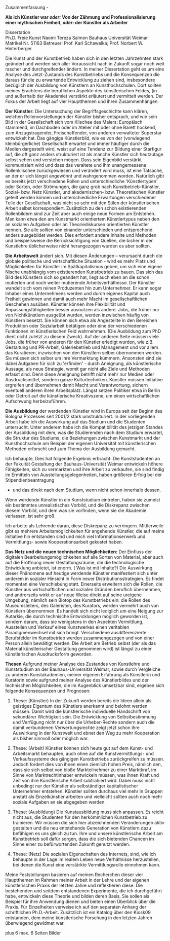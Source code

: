 Zusammenfassung - 

**Als ich Künstler war *oder:* Von der Zähmung und Professionalisierung einer mythischen Freiheit, *oder:* der Künstler als Arbeiter**  


Dissertation  
Ph.D. Freie Kunst
Naomi Tereza Salmon
Bauhaus Universität Weimar
Matrikel Nr. 51163
Betreuer: Prof. Karl Schawelka; Prof. Norbert W. Hinterberger  


Die Kunst und der Kunstbetrieb haben sich in den letzten Jahrzehnten stark geändert und werden sich aller Voraussicht nach in Zukunft sogar noch weit rascher 
und durchgreifender ändern. In meiner Dissertation geht es um eine Analyse des Jetzt-Zustands des Kunstbetriebs und die Konsequenzen die daraus für die zu erwartende 
Entwicklung zu ziehen sind, insbesondere bezüglich der Ausbildung von Künstlern an Kunsthochschulen. Dort sollten meines Erachtens die beruflichen Aspekte des 
künstlerischen Feldes, (in und außerhalb der Akademie) verstärkt erläutert und vermittelt werden. Der Fokus der Arbeit liegt auf vier Hauptthemen und ihren Zusammenhängen:    


**Der Künstler:** Die Untersuchung der Begriffsgeschichte kann klären, welchen Rollenvorstellungen der Künstler bisher entsprach, und wie sein Bild in der Gesellschaft 
sich vom Klischee des Malers: Europäisch stammend, im Dachboden oder im Atelier mit oder ohne Barett hockend, zum Anzugstragender, Freischaffender, von anderen verwalteter 
Superstar entwickelt hat. Das gängige Künstlerbild, wie es von der (vorwiegend kleinbürgerliche) Gesellschaft erwartet und immer häufiger 
durch die Medien dargestellt wird, weist auf eine Tendenz zur Bildung einer Starfigur auf, die oft ganz anders strukturiert ist als manche Künstler sich heutzutage selbst sehen und verstehen 
mögen. Dass sein Eigenbild verstärkt kommuniziert wird und dass das veraltete und ihm unangemessene Rollenklischee zurückgewiesen und verändert wird muss, ist eine Tatsache, an der er sich 
längst angewöhnt und wahrgenommen worden. 
Natürlich gibt es bereits jetzt verschiedene Rollen und unterschiedliche 'Künstlertypen' oder Sorten, oder Strömungen, die ganz grob nach Kunstbetrieb-Künstler, Sozial- bzw. Netz Künstler, 
und akademischen-  bzw. Theoretischen Künstler geteilt werden können und unterschiedliche Erwartungen verschiedener Teile der 
Gesellschaft, was nicht so sehr mit den Stilen der künstlerischen Arbeit selbst korrespondiert. Zusätzlich zu den schon existierenden Rollenbildern sind zur Zeit aber auch einige neue Formen 
am Entstehen. Man kann etwa den am Kunstmarkt orientiertem Künstlertypus neben den an sozialen Aufgaben oder an Theoriediskursen orientierten Künstler nennen. Sie alle sollten 
von einander unterschieden und entsprechend anders ausgebildet werden. Dies erfordert andere Inhalte und Methoden und beispielsweise die Berücksichtigung von Quellen, die 
bisher in der Kunstlehre üblicherweise nicht herangezogen wurden es aber sollten.   


**Die Arbeitswelt** ändert sich. Mit diesen Änderungen – verursacht durch die globale politische und wirtschaftliche Situation - wird es mehr Platz und Möglichkeiten für 
Künstler im Spätkapitalismus geben, um sich eine eigene Nische unabhängig vom existierenden Kunstbetrieb zu bauen. Das sich das Bild des Künstlers sich so geändert hat, 
liegt auch eben an die schon mutierten und noch weiter mutierende Arbeitsverhältnisse. Der Künstler wandelt sich vom reinen Produzenten hin 
zum Unternehmer. Er kann sogar Inhaber eines Unternehmens werden und durch eigenes Kapital auch Freiheit gewinnen und damit auch mehr Macht im gesellschaftlichen Geschehen 
ausüben. Künstler können ihre Flexibilität und Anpassungsfähigkeiten besser ausnutzen als andere. Jobs, die früher nur von Nichtkünstlern ausgeübt wurden, werden inzwischen 
häufig von Künstlern besetzt. Sie können sich etwa als Angestellte in den Bereichen Produktion oder Sozialarbeit betätigen oder eine der verschiedenen Funktionen im 
künstlerischen Feld wahrnehmen. (Die Ausbildung zum PhD dient nicht zuletzt zu diesem Zweck). Auf der anderen Seite müssen viele Jobs, die früher von anderen für den Künstler 
erledigt wurden, wie z.B. Gestaltung und PR-Arbeit, Galeriebetrieb und Management und vor allem das Kuratieren, inzwischen von den Künstlern selber übernommen werden. Sie müssen 
sich selber um ihre Vermarktung kümmern. Ansonsten sind sie dabei Aufgaben für sich zu 'erfinden' - durch Aneignung, als künstlerische Aussage, als neue Strategie, womit gar 
nicht alle Ziele und Methoden erfasst sind. Denn diese Aneignung betrifft nicht mehr nur Medien oder Ausdrucksmittel, sondern ganze Kulturtechniken. Künstler müssen Initiative 
ergreifen und übernehmen damit Macht und Verantwortung, sichern eventuell anderen ihren Arbeitsplatz. Längst setzen Politiker etwa in Berlin oder Detroit auf die künstlerische 
Kreativszene, um einen wirtschaftlichen Aufschwung herbeizuführen.  
  

**Die Ausbildung** der werdenden Künstler wird in Europa seit der Beginn des Bologna Prozesses seit 2001/2 stark umstrukturiert. In der vorliegenden Arbeit habe ich 
die Auswirkung auf das Studium und die Studenten untersucht. Unter anderem habe ich die Kompatibilität des jetzigen Standes der Ausbildung mit dem, was die Studierenden nach 
dem Studium erwartet, die Struktur des Studiums, die Beziehungen zwischen Kunstmarkt und der Kunsthochschule am Beispiel der eigenen Universität mit künstlerischen Methoden 
erforscht und zum Thema der Ausbildung gemacht. 

Ich behaupte, Dies hat folgende Ergebnis erbracht: Die Kunststudenten an der Fakultät Gestaltung  der Bauhaus-Universität Weimar entwickeln 
höhere Fähigkeiten, sich zu vermarkten und ihre Arbeit zu verkaufen, sie sind findig im Ermitteln von Ausstellungsgelegenheiten, haben größeren Erfolg bei der Stipendienbeantragung 
- und das direkt nach dem Studium, wenn nicht schon innerhalb dessen. 

Wenn werdende Künstler in ein Kunststudium eintreten, haben sie zumeist ein bestimmtes unrealistisches Vorbild, 
und die Diskrepanz zwischen diesem Vorbild, und dem was sie vorfinden, wenn sie die Akademie verlassen, ist sehr groß. 

Ich arbeite als Lehrende daran, diese Diskrepanz zu verringern.
Mittlerweile gibt es mehrere Arbeitsmöglichkeiten für angehende Künstler, die auf meine Initiative hin entstanden sind und mich viel Informationserwerb und Vermittlungs- 
sowie Kooperationsarbeit gekostet haben.  
  

**Das Netz und die neuen technischen Möglichkeiten:** Der Einfluss der digitalen Bearbeitungsmöglichkeiten auf alle Sorten von Material, aber auch auf die Eröffnung neuer 
Gestaltungsräume, die die technologische Entwicklung anbietet, ist enorm. ( Was ist mit Inhalte?) Die Auswirkung dieser Phänomene auf heutige werdende Künstler manifestiert 
sich unter anderem in sozialer Hinsicht in Form neuer Distributionsstrategien. Es findet momentan eine Verschiebung statt. Einerseits erweitern sich die Rollen, die Künstler 
aus wirtschaftlichen und sozialen Gründen beruflich übernehmen, und andrerseits wirkt er auf neue Weise direkt auf seine ureigene Umgebung, nämlich sein Biotop des Kunstbetriebs 
ein: die Rollen des Museumsleiters, des Galeristen, des Kurators, werden vermehrt auch von Künstlern übernommen. Es handelt sich nicht lediglich um eine Neigung zur Autarkie, 
die durch technische Entwicklungen möglich geworden ist, sondern darum, dass sie wenigstens in den Aspekten Vermittlung, Ausstellen und Verkauf eines Kunstwerkes einen veritablen 
Paradigmenwechsel mit sich bringt. Verschiedene ausdifferenzierte Berufsfelder im Kunstbetrieb werden zusammengezogen und von einer Person allein bewältigt werden. Die Arbeit am 
Betrieb selbst (der als das Material künstlerischer Gestaltung genommen wird) ist längst zu einer künstlerischen Ausdrucksform geworden.  


**Thesen**
Aufgrund meiner Analyse des Zustandes von Kunstlehre und Kunststudium an der Bauhaus-Universität Weimar, sowie durch Vergleiche zu anderen Kunstakademien, meiner eigenen Erfahrung 
als Künstlerin und Kuratorin sowie aufgrund meiner Analyse des Künstlerbildes und der technischen Möglichkeiten, die im Augenblick umsetzbar sind, ergeben sich folgende Konsequenzen und 
Prognosen: 

1. These: (Künstler)
In der Zukunft werden bereits die Ideen allein als geistiges Eigentum des Künstlers anerkannt und belohnt werden müssen. Damit wird die künstlerische individuelle Handschrift 
von sekundärer Wichtigkeit sein. Die Entwicklung von Selbstbestimmung und Verfügung nicht nur über die Urheber-Rechte sondern auch die damit verbundenen Verwertungsrechte zeigt 
jetzt schon ihre Auswirkung in der Kunstwelt und ebnet den Weg zu mehr Kooperation als bisher sinnvoll oder möglich war.  


2. These: (Arbeit)
Künstler können sich heute gut auf dem Kunst- und Arbeitsmarkt behaupten, auch ohne auf die Kunstvermittlungs- und Verkaufssysteme des gängigen Kunstbetriebs 
zurückgreifen zu müssen. Jedoch fordert dies von ihnen einen ziemlich hohen Preis, nämlich den, dass sie sich selbst von bloße Markteilnehmer zu einer Marktkraf, im Sinne von 
Marktrechtinhaber entwickeln müssen, was ihnen Kraft und Zeit von ihre Künstlerische Arbeit subtrahiert wird. Dabei muss nicht unbedingt nur der Künstler als selbständiger 
kapitalistischer Unternehmer entstehen. Künstler sollten durchaus viel mehr in Gruppen anstatt als Einzelkünstler arbeiten und vielleicht sollten auch noch mehr soziale 
Aufgaben an sie abgegeben werden. 

3. These: (Ausbildung)
Die Kunstausbildung muss sich anpassen. Es reicht nicht aus, die Studenten für den herkömmlichen Kunstbetrieb zu trainieren. Wir müssen die sich hier abzeichnenden Veränderungen aktiv 
gestalten und die neu entstehende Generation von Künstlern dazu befähigen es uns gleich zu tun. Ihre und unsere künstlerische Arbeit am Kunstbetrieb soll dafür sorgen, dass die sich 
bietenden Chancen im Sinne einer zu befürwortenden Zukunft genutzt werden.

 
4. These: (Netz)
Die sozialen Eigenschaften des Internets, sind, wie ich behaupte in der Lage im realem Leben neue Verhältnisse herzustellen, bei denen die Kunst eine verstärkte Vermittlungsrolle einnehmen kann.


 

Meine Feststellungen basieren auf meinen Recherchen dieser vier Hauptthemen im Rahmen meiner Arbeit in der Lehre und der eigenen künstlerischen Praxis der letzten Jahre und reflektieren diese. 
Die bestehenden und seitdem entstandenen Experimente, die ich durchgeführt habe, entwickeln diese Theorie und bilden deren Basis. Sie sollen als Beispiel für ihre Anwendung dienen und bieten 
einen Überblick über die Praxis. Für Einzelheiten verweise ich auf den separaten Anhang der schriftlichen Ph.D.-Arbeit. Zusätzlich ist ein Katalog über den Kiosk09 entstanden, dem meine 
künstlerische Forschung in den letzten Jahren überwiegend gewidmet war. 


 


plus 6 max. 6 Seiten Bilder
